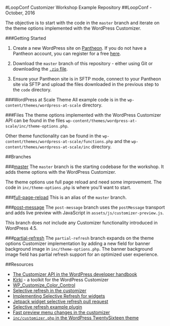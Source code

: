 #LoopConf Customizer Workshop Example Repository
##LoopConf - October, 2016

The objective is to start with the code in the `master` branch and iterate on the theme options implemented with the WordPress Customizer.

###Getting Started
1. Create a new WordPress site on [Pantheon](https://pantheon.io). If you do not have a Pantheon account, you can register for a free [here](https://pantheon.io/register).

1. Download the `master` branch of this repository - either using Git or downloading the [`.zip` file](https://github.com/ataylorme/loop-conf-2016-customizer-workshop/archive/master.zip).

1. Ensure your Pantheon site is in SFTP mode, connect to your Pantheon site via SFTP and upload the files downloaded in the previous step to the `code` directory.

###WordPress at Scale Theme
All example code is in the `wp-content/themes/wordpress-at-scale` directory.

###Files
The theme options implemented with the WordPress Customizer API can be found in the files `wp-content/themes/wordpress-at-scale/inc/theme-options.php`.

Other theme functionality can be found in the `wp-content/themes/wordpress-at-scale/functions.php` and the `wp-content/themes/wordpress-at-scale/inc` directory.

##Branches

###[master](https://github.com/ataylorme/loop-conf-2016-customizer-workshop/tree/master)
The `master` branch is the starting codebase for the workshop. It adds theme options with the WordPress Customizer.

The theme options use full page reload and need some improvement. The code in `inc/theme-options.php` is where you'll want to start.

###[full-page-reload](https://github.com/ataylorme/loop-conf-2016-customizer-workshop/tree/full-page-reload)
This is an alias of the `master` branch.
  
###[post-message](https://github.com/ataylorme/loop-conf-2016-customizer-workshop/tree/post-message)
The `post-message` branch uses the `postMessage` transport and adds live preview with JavaScript in `assets/js/customizer-preview.js`.

This branch does _not_ include any Customizer functionality introduced in WordPress 4.5.

###[partial-refresh](https://github.com/ataylorme/loop-conf-2016-customizer-workshop/tree/partial-refresh)
The `partial-refresh` branch expands on the theme options Customizer implementation by adding a new field for banner background image in `inc/theme-options.php`.
 The banner background image field has partial refresh support for an optimized user experience.

##Resources
* [The Customizer API in the WordPress developer handbook](https://developer.wordpress.org/themes/advanced-topics/customizer-api/)
* [Kirki](https://aristath.github.io/kirki/) - a toolkit for the WordPress Customizer
* [WP_Customize_Color_Control](https://developer.wordpress.org/reference/classes/wp_customize_color_control/)
* [Selective refresh in the customizer](https://make.wordpress.org/core/2016/02/16/selective-refresh-in-the-customizer/)
* [Implementing Selective Refresh for widgets](https://make.wordpress.org/core/2016/03/22/implementing-selective-refresh-support-for-widgets/)
* [Jetpack widget selective refresh pull request](https://github.com/Automattic/jetpack/pull/3607/commits/2615f0043f0fd031bb921718f8f02c9bb30fabac)
* [Selective refresh example plugin](https://gist.github.com/westonruter/a15b99bdd07e6f4aae7a)
* [Fast preview menu changes in the customizer](https://make.wordpress.org/core/2015/07/29/fast-previewing-changes-to-menus-in-the-customizer/)
* [`inc/customizer.php` in the WordPress TwentySixteen theme](https://github.com/WordPress/twentysixteen/blob/master/inc/customizer.php)
